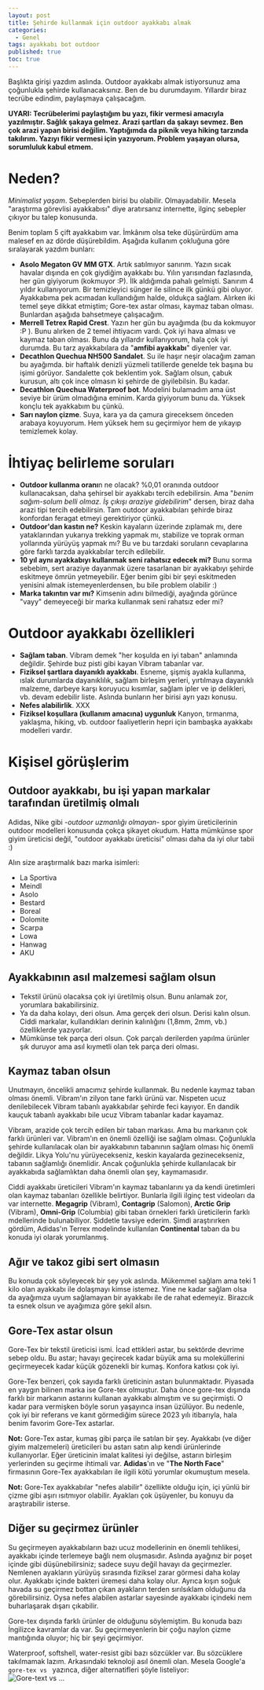 ```yaml
---
layout: post
title: Şehirde kullanmak için outdoor ayakkabı almak
categories:
  - Genel
tags: ayakkabı bot outdoor
published: true
toc: true
---
```

Başlıkta girişi yazdım aslında. Outdoor ayakkabı almak istiyorsunuz ama çoğunlukla şehirde kullanacaksınız. Ben de bu durumdayım. Yıllardır biraz tecrübe edindim, paylaşmaya çalışacağım.

**UYARI: Tecrübelerimi paylaştığım bu yazı, fikir vermesi amacıyla yazılmıştır. Sağlık şakaya gelmez. Arazi şartları da şakayı sevmez. Ben çok arazi yapan birisi değilim. Yaptığımda da piknik veya hiking tarzında takılırım. Yazıyı fikir vermesi için yazıyorum. Problem yaşayan olursa, sorumluluk kabul etmem.**

# Neden?
_Minimalist yaşam_. Sebeplerden birisi bu olabilir. Olmayadabilir. Mesela "araştırma görevlisi ayakkabısı" diye aratırsanız internette, ilginç sebepler çıkıyor bu talep konusunda.

Benim toplam 5 çift ayakkabım var. İmkânım olsa teke düşürürdüm ama malesef en az dörde düşürebildim. Aşağıda kullanım çokluğuna göre sıralayarak yazdım bunları:
- **Asolo Megaton GV MM GTX**. Artık satılmıyor sanırım. Yazın sıcak havalar dışında en çok giydiğim ayakkabı bu. Yılın yarısından fazlasında, her gün giyiyorum (kokmuyor :P). İlk aldığımda pahalı gelmişti. Sanırım 4 yıldır kullanıyorum. Bir temizleyici sünger ile silince ilk günkü gibi oluyor. Ayakkabıma pek acımadan kullandığım halde, oldukça sağlam. Alırken iki temel şeye dikkat etmiştim; Gore-tex astar olması, kaymaz taban olması. Bunlardan aşağıda bahsetmeye çalışacağım.
- **Merrell Tetrex Rapid Crest**. Yazın her gün bu ayağımda (bu da kokmuyor :P ). Bunu alırken de 2 temel ihtiyacım vardı. Çok iyi hava alması ve kaymaz taban olması. Bunu da yıllardır kullanıyorum, hala çok iyi durumda. Bu tarz ayakkabılara da "**amfibi ayakkabı**" diyenler var.
- **Decathlon Quechua NH500 Sandalet**. Su ile haşır neşir olacağım zaman bu ayağımda. bir haftalık denizli yüzmeli tatillerde genelde tek başına bu işimi görüyor. Sandalette çok beklentim yok. Sağlam olsun, çabuk kurusun, altı çok ince olmasın ki şehirde de giyilebilsin. Bu kadar.
- **Decathlon Quechua Waterproof bot**. Modelini bulamadım ama üst seviye bir ürüm olmadığına eminim. Karda giyiyorum bunu da. Yüksek konçlu tek ayakkabım bu çünkü.
- **Sarı naylon çizme**. Suya, kara ya da çamura gireceksem önceden arabaya koyuyorum. Hem yüksek hem su geçirmiyor hem de yıkayıp temizlemek kolay.

# İhtiyaç belirleme soruları
- **Outdoor kullanma oranı**n ne olacak? %0,01 oranında outdoor kullanacaksan, daha şehirsel bir ayakkabı tercih edebilirsin. Ama "_benim sağım-solum belli olmaz. İş çıkışı araziye gidebilirim_" dersen, biraz daha arazi tipi tercih edebilirsin. Tam outdoor ayakkabıları şehirde biraz konfordan feragat etmeyi gerektiriyor çünkü.
- **Outdoor'dan kastın ne?** Keskin kayaların üzerinde zıplamak mı, dere yataklarından yukarıya trekking yapmak mı, stabilize ve toprak orman yollarında yürüyüş yapmak mı? Bu ve bu tarzdaki soruların cevaplarına göre farklı tarzda ayakkabılar tercih edilebilir.
- **10 yıl aynı ayakkabıyı kullanmak seni rahatsız edecek mi?** Bunu sorma sebebim, sert araziye dayanmak üzere tasarlanan bir ayakkabıyı şehirde eskitmeye ömrün yetmeyebilir. Eğer benim gibi bir şeyi eskitmeden yenisini almak istemeyenlerdensen, bu bile problem olabilir :)
- **Marka takıntın var mı?** Kimsenin adını bilmediği, ayağında görünce "vayy" demeyeceği bir marka kullanmak seni rahatsız eder mi?

# Outdoor ayakkabı özellikleri
- **Sağlam taban**. Vibram demek "her koşulda en iyi taban" anlamında değildir. Şehirde buz pisti gibi kayan Vibram tabanlar var.
- **Fiziksel şartlara dayanıklı ayakkabı**. Esneme, şişmiş ayakla kullanma, ıslak durumlarda dayanıklılık, sağlam birleşim yerleri, yırtılmaya dayanıklı malzeme, darbeye karşı koruyucu kısımlar, sağlam ipler ve ip delikleri, vb. devam edebilir liste. Aslında bunların her birisi ayrı yazı konusu.
- **Nefes alabilirlik**.  XXX
- **Fiziksel koşullara (kullanım amacına) uygunluk** Kanyon, tırmanma, yaklaşma, hiking, vb. outdoor faaliyetlerin hepri için bambaşka ayakkabı modelleri vardır.

# Kişisel görüşlerim
## Outdoor ayakkabı, bu işi yapan markalar tarafından üretilmiş olmalı
Adidas, Nike gibi -_outdoor uzmanlığı olmayan_- spor giyim üreticilerinin outdoor modelleri konusunda çokça şikayet okudum. Hatta mümkünse spor giyim üreticisi değil, "outdoor ayakkabı üreticisi" olması daha da iyi olur tabii :)

Alın size araştırmalık bazı marka isimleri:
- La Sportiva
- Meindl
- Asolo
- Bestard
- Boreal
- Dolomite
- Scarpa
- Lowa
- Hanwag
- AKU

## Ayakkabının asıl malzemesi sağlam olsun
- Tekstil ürünü olacaksa çok iyi üretilmiş olsun. Bunu anlamak zor, yorumlara bakabilirsiniz.
- Ya da daha kolayı, deri olsun. Ama gerçek deri olsun. Derisi kalın olsun. Ciddi markalar, kullandıkları derinin kalınlığını (1,8mm, 2mm, vb.) özelliklerde yazıyorlar.
- Mümkünse tek parça deri olsun. Çok parçalı derilerden yapılma ürünler şık duruyor ama asıl kıymetli olan tek parça deri olması.

## Kaymaz taban olsun
Unutmayın, öncelikli amacımız şehirde kullanmak. Bu nedenle kaymaz taban olması önemli. Vibram'ın zilyon tane farklı ürünü var. Nispeten ucuz denilebilecek Vibram tabanlı ayakkabılar şehirde feci kayıyor. En dandik kauçuk tabanlı ayakkabı bile ucuz Vibram tabanlar kadar kayamaz.

Vibram, arazide çok tercih edilen bir taban markası. Ama bu markanın çok farklı ürünleri var. Vibram'ın en önemli özelliği ise sağlam olması. Çoğunlukla şehirde kullanılacak olan bir ayakkabının tabanının sağlam olması hiç önemli değildir. Likya Yolu'nu yürüyecekseniz, keskin kayalarda gezinecekseniz, tabanın sağlamlığı önemlidir. Ancak çoğunlukla şehirde kullanılacak bir ayakkabıda sağlamlıktan daha önemli olan şey, kaymamasıdır.

Ciddi ayakkabı üreticileri Vibram'ın kaymaz tabanlarını ya da kendi üretimleri olan kaymaz tabanları özellikle belirtiyor. Bunlarla ilgili ilginç test videoları da var internette. **Megagrip** (Vibram), **Contagrip** (Salomon), **Arctic Grip** (Vibram), **Omni-Grip** (Columbia) gibi taban örnekleri farklı üreticilerin farklı mdellerinde bulunabiliyor. Şiddetle tavsiye ederim. Şimdi araştırırken gördüm, Adidas'ın Terrex modelinde kullanılan **Continental** taban da bu konuda iyi olarak yorumlanmış.

## Ağır ve takoz gibi sert olmasın
Bu konuda çok söyleyecek bir şey yok aslında. Mükemmel sağlam ama teki 1 kilo olan ayakkabı ile dolaşmayı kimse istemez. Yine ne kadar sağlam olsa da ayağımıza uyum sağlamayan bir ayakkabı ile de rahat edemeyiz. Birazcık ta esnek olsun ve ayağımıza göre şekil alsın.

## Gore-Tex astar olsun
Gore-Tex bir tekstil üreticisi ismi. İcad ettikleri astar, bu sektörde devrime sebep oldu. Bu astar; havayı geçirecek kadar büyük ama su moleküllerini geçirmeyecek kadar küçük gözenekli bir kumaş. Konfora katkısı çok iyi.

Gore-Tex benzeri, çok sayıda farklı üreticinin astarı bulunmaktadır. Piyasada en yaygın bilinen marka ise Gore-tex olmuştur. Daha önce gore-tex dışında farklı bir markanın astarını kullanan ayakkabı almıştım ve su geçirmişti. O kadar para vermişken böyle sorun yaşayınca insan üzülüyor. Bu nedenle, çok iyi bir referans ve kanıt görmediğim sürece 2023 yılı itibarıyla, hala benim favorim Gore-Tex astarlar.

**Not:** Gore-Tex astar, kumaş gibi parça ile satılan bir şey. Ayakkabı (ve diğer giyim malzemeleri) üreticileri bu astarı satın alıp kendi ürünlerinde kullanıyorlar. Eğer üreticinin imalat kalitesi iyi değilse, astarın birleşim yerlerinden su geçirme ihtimali var. **Adidas**'ın ve "**The North Face**" firmasının Gore-Tex ayakkabıları ile ilgili kötü yorumlar okumuştum mesela.

**Not:** Gore-Tex ayakkabılar "nefes alabilir" özellikte olduğu için, içi yünlü bir çizme gibi aşırı ısıtmıyor olabilir. Ayakları çok üşüyenler, bu konuyu da araştırabilir isterse.

## Diğer su geçirmez ürünler
Su geçirmeyen ayakkabıların bazı ucuz modellerinin en önemli tehlikesi, ayakkabı içinde terlemeye bağlı nem oluşmasıdır. Aslında ayağınız bir poşet içinde gibi düşünebilirsiniz; sadece suyu değil havayı da geçirmezler. Nemlenen ayakların yürüyüş sırasında fiziksel zarar görmesi daha kolay olur. Ayakkabı içinde bakteri üremesi daha kolay olur. Ayrıca kışın soğuk havada su geçirmez bottan çıkan ayakların terden sırılsıklam olduğunu da görebilirsiniz. Oysa nefes alabilen astarlar sayesinde ayakkabı içindeki nem buharlaşarak dışarı çıkabilir.

Gore-tex dışında farklı ürünler de olduğunu söylemiştim. Bu konuda bazı İngilizce kavramlar da var. Su geçirmeyenlerin bir çoğu naylon çizme mantığında oluyor; hiç bir şeyi geçirmiyor.

Waterproof, softshell, water-resist gibi bazı sözcükler var. Bu sözcüklere takılmamak lazım. Arkasındaki teknoloji asıl önemli olan. Mesela Google'a `gore-tex vs ` yazınca, diğer alternatifleri şöyle listeliyor:  
![Gore-text vs ...](/images/2023-12-21-goretex_vs.png)
